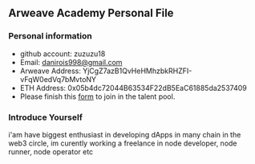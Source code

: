 ## Arweave Academy Personal File

### Personal information

- github account: zuzuzu18
- Email: danirois998@gmail.com
- Arweave Address: YjCgZ7azB1QvHeHMhzbkRHZFI-vFqW0edVq7bMvtoNY
- ETH Address: 0x05b4dc72044B63534F22dB5EaC61885da2537409
- Please finish this [form](https://docs.google.com/forms/d/e/1FAIpQLSfWA5fIIcBgmRppm3jNz5vmf9Mai_QMVil-2pO4r7YKn_Zhtw/viewform?usp=sf_link) to join in the talent pool.

### Introduce Yourself
 i'am have biggest enthusiast in developing dApps in many chain in the web3 circle, im curently working a freelance in node developer, node runner, node operator etc
